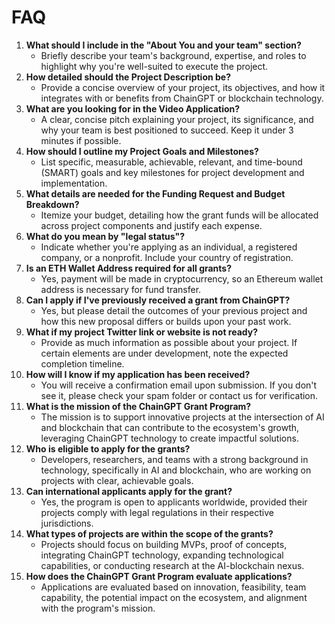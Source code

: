 # FAQ

1. **What should I include in the "About You and your team" section?**
   * Briefly describe your team's background, expertise, and roles to highlight why you're well-suited to execute the project.
2. **How detailed should the Project Description be?**
   * Provide a concise overview of your project, its objectives, and how it integrates with or benefits from ChainGPT or blockchain technology.
3. **What are you looking for in the Video Application?**
   * A clear, concise pitch explaining your project, its significance, and why your team is best positioned to succeed. Keep it under 3 minutes if possible.
4. **How should I outline my Project Goals and Milestones?**
   * List specific, measurable, achievable, relevant, and time-bound (SMART) goals and key milestones for project development and implementation.
5. **What details are needed for the Funding Request and Budget Breakdown?**
   * Itemize your budget, detailing how the grant funds will be allocated across project components and justify each expense.
6. **What do you mean by "legal status"?**
   * Indicate whether you're applying as an individual, a registered company, or a nonprofit. Include your country of registration.
7. **Is an ETH Wallet Address required for all grants?**
   * Yes, payment will be made in cryptocurrency, so an Ethereum wallet address is necessary for fund transfer.
8. **Can I apply if I've previously received a grant from ChainGPT?**
   * Yes, but please detail the outcomes of your previous project and how this new proposal differs or builds upon your past work.
9. **What if my project Twitter link or website is not ready?**
   * Provide as much information as possible about your project. If certain elements are under development, note the expected completion timeline.
10. **How will I know if my application has been received?**
    * You will receive a confirmation email upon submission. If you don't see it, please check your spam folder or contact us for verification.
11. **What is the mission of the ChainGPT Grant Program?**
    * The mission is to support innovative projects at the intersection of AI and blockchain that can contribute to the ecosystem's growth, leveraging ChainGPT technology to create impactful solutions.
12. **Who is eligible to apply for the grants?**
    * Developers, researchers, and teams with a strong background in technology, specifically in AI and blockchain, who are working on projects with clear, achievable goals.
13. **Can international applicants apply for the grant?**
    * Yes, the program is open to applicants worldwide, provided their projects comply with legal regulations in their respective jurisdictions.
14. **What types of projects are within the scope of the grants?**
    * Projects should focus on building MVPs, proof of concepts, integrating ChainGPT technology, expanding technological capabilities, or conducting research at the AI-blockchain nexus.
15. **How does the ChainGPT Grant Program evaluate applications?**
    * Applications are evaluated based on innovation, feasibility, team capability, the potential impact on the ecosystem, and alignment with the program's mission.
